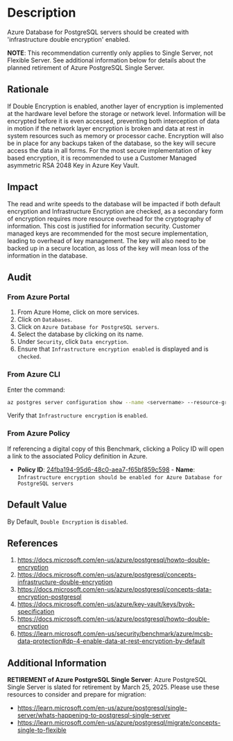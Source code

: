 # Description

Azure Database for PostgreSQL servers should be created with 'infrastructure double encryption' enabled.

**NOTE**: This recommendation currently only applies to Single Server, not Flexible Server. See additional information below for details about the planned retirement of Azure PostgreSQL Single Server.

## Rationale

If Double Encryption is enabled, another layer of encryption is implemented at the hardware level before the storage or network level. Information will be encrypted before it is even accessed, preventing both interception of data in motion if the network layer encryption is broken and data at rest in system resources such as memory or processor cache. Encryption will also be in place for any backups taken of the database, so the key will secure access the data in all forms. For the most secure implementation of key based encryption, it is recommended to use a Customer Managed asymmetric RSA 2048 Key in Azure Key Vault.

## Impact

The read and write speeds to the database will be impacted if both default encryption and Infrastructure Encryption are checked, as a secondary form of encryption requires more resource overhead for the cryptography of information. This cost is justified for information security. Customer managed keys are recommended for the most secure implementation, leading to overhead of key management. The key will also need to be backed up in a secure location, as loss of the key will mean loss of the information in the database.

## Audit

### From Azure Portal

1. From Azure Home, click on more services.
2. Click on `Databases`.
3. Click on `Azure Database for PostgreSQL servers`.
4. Select the database by clicking on its name.
5. Under `Security`, click `Data encryption`.
6. Ensure that `Infrastructure encryption enabled` is displayed and is `checked`.

### From Azure CLI

Enter the command:

```sh
az postgres server configuration show --name <servername> --resource-group <resourcegroup> --query 'properties.infrastructureEncryption' -o tsv
```

Verify that `Infrastructure encryption` is `enabled`.

### From Azure Policy

If referencing a digital copy of this Benchmark, clicking a Policy ID will open a link to the associated Policy definition in Azure.

- **Policy ID**: [24fba194-95d6-48c0-aea7-f65bf859c598](https://portal.azure.com/#view/Microsoft_Azure_Policy/PolicyDetailBlade/definitionId/%2Fproviders%2FMicrosoft.Authorization%2FpolicyDefinitions%2F24fba194-95d6-48c0-aea7-f65bf859c598) - **Name**: `Infrastructure encryption should be enabled for Azure Database for PostgreSQL servers`

## Default Value

By Default, `Double Encryption` is `disabled`.

## References

1. <https://docs.microsoft.com/en-us/azure/postgresql/howto-double-encryption>
2. <https://docs.microsoft.com/en-us/azure/postgresql/concepts-infrastructure-double-encryption>
3. <https://docs.microsoft.com/en-us/azure/postgresql/concepts-data-encryption-postgresql>
4. <https://docs.microsoft.com/en-us/azure/key-vault/keys/byok-specification>
5. <https://docs.microsoft.com/en-us/azure/postgresql/howto-double-encryption>
6. <https://learn.microsoft.com/en-us/security/benchmark/azure/mcsb-data-protection#dp-4-enable-data-at-rest-encryption-by-default>

## Additional Information

**RETIREMENT of Azure PostgreSQL Single Server**: Azure PostgreSQL Single Server is slated for retirement by March 25, 2025. Please use these resources to consider and prepare for migration:

- <https://learn.microsoft.com/en-us/azure/postgresql/single-server/whats-happening-to-postgresql-single-server>
- <https://learn.microsoft.com/en-us/azure/postgresql/migrate/concepts-single-to-flexible>
